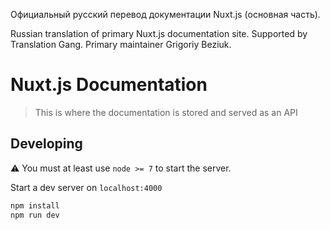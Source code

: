 Официальный русский перевод документации Nuxt.js (основная часть).

Russian translation of primary Nuxt.js documentation site. Supported by Translation Gang. Primary maintainer Grigoriy Beziuk.

# Nuxt.js Documentation

> This is where the documentation is stored and served as an API

## Developing

:warning: You must at least use `node >= 7` to start the server.

Start a dev server on `localhost:4000`

```bash
npm install
npm run dev
```
